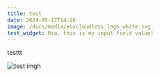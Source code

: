 ```yaml
---
title: test
date: 2024-05-17T14:26
image: /docs/media/eoxcloudless_logo_white.svg
test_widget: Hia, this is my input field value!
---
```

testtt

![test imgh](/media/de2_oper_hra_pm4_1c_20210526t111624_n37-082_w008-963_0001.sip.zip_bid.png "test IMAGE")
